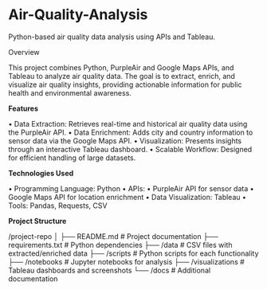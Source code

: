# Air-Quality-Analysis
Python-based air quality data analysis using APIs and Tableau.

Overview

This project combines Python, PurpleAir and Google Maps APIs, and Tableau to analyze air quality data. The goal is to extract, enrich, and visualize air quality insights, providing actionable information for public health and environmental awareness.

**Features**

• Data Extraction: Retrieves real-time and historical air quality data using the PurpleAir API.
• Data Enrichment: Adds city and country information to sensor data via the Google Maps API.
• Visualization: Presents insights through an interactive Tableau dashboard.
• Scalable Workflow: Designed for efficient handling of large datasets.

**Technologies Used**

• Programming Language: Python
• APIs:
  • PurpleAir API for sensor data
  • Google Maps API for location enrichment
• Data Visualization: Tableau
• Tools: Pandas, Requests, CSV
  
**Project Structure**

/project-repo
│
├── README.md               # Project documentation
├── requirements.txt        # Python dependencies
├── /data                   # CSV files with extracted/enriched data
├── /scripts                # Python scripts for each functionality
├── /notebooks              # Jupyter notebooks for analysis
├── /visualizations         # Tableau dashboards and screenshots
└── /docs                   # Additional documentation
